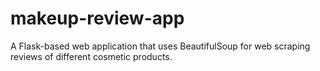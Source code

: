 # makeup-review-app
A Flask-based web application that uses BeautifulSoup for web scraping reviews of different cosmetic products.
